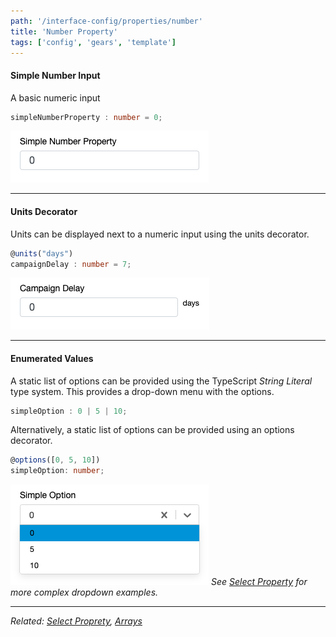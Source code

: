```yaml
---
path: '/interface-config/properties/number'
title: 'Number Property'
tags: ['config', 'gears', 'template']
---
```


#### Simple Number Input
A basic numeric input
```ts
simpleNumberProperty : number = 0;
```
![Simple Number Property](SimpleNumber.png) 

---
#### Units Decorator
Units can be displayed next to a numeric input using the units decorator.
```ts
@units("days")
campaignDelay : number = 7;
```
![Units](Units.png) 

---
#### Enumerated Values
A static list of options can be provided using the TypeScript _String Literal_ type system. This provides a drop-down menu with the options.
```ts
simpleOption : 0 | 5 | 10;
```

Alternatively, a static list of options can be provided using an options decorator.
```ts
@options([0, 5, 10])
simpleOption: number;
```
![Number Dropdown](NumberOption.png) 
_See [Select Property](/interface-config/properties/select) for more complex dropdown examples._

---
_Related: [Select Proprety](/interface-config/properties/select), [Arrays](/interface-config/arrays)_